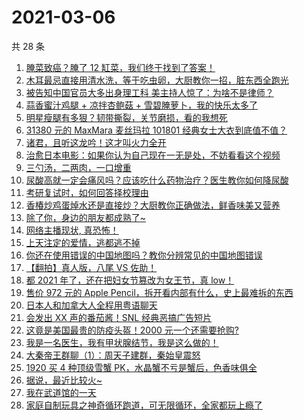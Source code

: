 # 2021-03-06

共 28 条

<!-- BEGIN ZHIHUVIDEO -->
<!-- 最后更新时间 Sat Mar 06 2021 19:08:20 GMT+0800 (China Standard Time) -->
1. [腌菜致癌？腌了 12 缸菜，我们终于找到了答案！](https://www.zhihu.com/zvideo/1351236378857062400)
1. [木耳最忌直接用清水洗，等于吃虫卵，大厨教你一招，脏东西全跑光](https://www.zhihu.com/zvideo/1351457193083015168)
1. [被告知中国官员大多出身理工科 美主持人惊了：为啥不是律师？](https://www.zhihu.com/zvideo/1351453692508532736)
1. [蒜香蜜汁鸡腿 + 凉拌杏鲍菇 + 雪碧腌萝卜，我的快乐太多了](https://www.zhihu.com/zvideo/1351270742818942976)
1. [明星瘦腿有多狠？韧带撕裂，关节磨损，看的我想死](https://www.zhihu.com/zvideo/1351247888161374208)
1. [31380 元的 MaxMara 麦丝玛拉 101801 经典女士大衣到底值不值？](https://www.zhihu.com/zvideo/1351486140491460609)
1. [诸君，且听这龙吟！这才叫火力全开](https://www.zhihu.com/zvideo/1351260728062570496)
1. [治愈日本电影：如果你认为自己现在一无是处，不妨看看这个视频](https://www.zhihu.com/zvideo/1349654524399910912)
1. [三勺汤，二两肉，一口增重](https://www.zhihu.com/zvideo/1351505879020335104)
1. [尿酸高就一定会痛风吗？应该吃什么药物治疗？医生教你如何降尿酸](https://www.zhihu.com/zvideo/1351252837557596160)
1. [考研复试时，如何回答择校理由](https://www.zhihu.com/zvideo/1351095687073902592)
1. [香椿炒鸡蛋焯水还是直接炒？大厨教你正确做法，鲜香味美又营养](https://www.zhihu.com/zvideo/1351471889143967744)
1. [除了你，身边的朋友都成熟了~](https://www.zhihu.com/zvideo/1350453075287613440)
1. [网络主播现状, 真恐怖！](https://www.zhihu.com/zvideo/1351207284442427393)
1. [上天注定的爱情，逃都逃不掉](https://www.zhihu.com/zvideo/1351273398996246528)
1. [你还在使用错误的中国地图吗？教你分辨常见的中国地图错误](https://www.zhihu.com/zvideo/1351142263339331585)
1. [【翻拍】真人版，八尾 VS 佐助！](https://www.zhihu.com/zvideo/1351230685877899264)
1. [都 2021 年了，还在把妇女节篡改为女王节，真 low！](https://www.zhihu.com/zvideo/1351229849902731264)
1. [售价 972 元的 Apple Pencil，拆开看内部有什么，史上最难拆的东西](https://www.zhihu.com/zvideo/1351225902379077632)
1. [日本人和加拿大人全程用粤语聊天](https://www.zhihu.com/zvideo/1351248504359161856)
1. [会发出 XX 声的番茄酱！SNL 经典恶搞广告短片](https://www.zhihu.com/zvideo/1350065491734659072)
1. [这竟是美国最贵的防疫头盔！2000 元一个还需要抢购?](https://www.zhihu.com/zvideo/1351126631180779520)
1. [我是一名医生，我有甲状腺结节，我是这么做的！](https://www.zhihu.com/zvideo/1350867017621188608)
1. [大秦帝王群聊（1）：周天子建群，秦始皇震怒](https://www.zhihu.com/zvideo/1351193998250475520)
1. [1920 买 4 种顶级雪蟹 PK，水晶蟹不亏是蟹后，色香味俱全](https://www.zhihu.com/zvideo/1350616764192088064)
1. [据说，最近比较火~](https://www.zhihu.com/zvideo/1351230392721182720)
1. [我在武道馆的一天](https://www.zhihu.com/zvideo/1351168878450524160)
1. [家庭自制玩具之神奇循环跑道，可无限循环，全家都玩上瘾了](https://www.zhihu.com/zvideo/1350817429715722240)
<!-- END ZHIHUVIDEO -->
